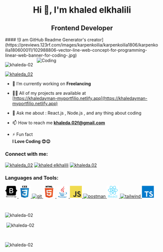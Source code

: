 <!-- [![MasterHead](https://raw.githubusercontent.com/abhisheknaiidu/abhisheknaiidu/master/code.gif)](https://rishavchanda.io) -->

<!-- <img align="center" alt="Coding" width="500" src="https://raw.githubusercontent.com/abhisheknaiidu/abhisheknaiidu/master/code.gif"/> -->

<h1 align="center"> Hi 👋, I'm khaled elkhalili </h1>
<h2 align="center">Frontend Developer </h2>
#### 
![I am GitHub Readme Generator's creator](https://previews.123rf.com/images/karpenkoilia/karpenkoilia1806/karpenkoilia180600011/102988806-vector-line-web-concept-for-programming-linear-web-banner-for-coding-.jpg)


<img align="right" alt="Coding" width="400" src="https://i.pinimg.com/originals/e4/26/70/e426702edf874b181aced1e2fa5c6cde.gif"/>

<p align="left"> <img src="https://komarev.com/ghpvc/?username=khaleda-02&label=Profile%20views&color=0e75b6&style=flat" alt="khaleda-02" /> </p>



<p align="left"> <a href="https://twitter.com/khaleda_02" target="blank"><img src="https://img.shields.io/twitter/follow/khaleda_02?logo=twitter&style=for-the-badge" alt="khaleda_02" /></a> </p>

- 🔭 I’m currently working on **Freelancing**

- 👨‍💻 All of my projects are available at <br/> [https://khaledayman-myportfilio.netlify.app](https://khaledayman-myportfilio.netlify.app)

- 💬 Ask me about : React.js , Node.js , and any thing about coding 

- 📫 How to reach me **khaleda.02f@gmail.com**

- ⚡ Fun fact <br/> **I Love Coding 😊😉**

<h3 align="left">Connect with me:</h3>
<p align="left">
<a href="https://twitter.com/khaleda_02" target="blank"><img align="center" src="https://raw.githubusercontent.com/rahuldkjain/github-profile-readme-generator/master/src/images/icons/Social/twitter.svg" alt="khaleda_02" height="30" width="40" /></a>
<a href="https://linkedin.com/in/khaled elkhalili" target="blank"><img align="center" src="https://raw.githubusercontent.com/rahuldkjain/github-profile-readme-generator/master/src/images/icons/Social/linked-in-alt.svg" alt="khaled elkhalili" height="30" width="40" /></a>
<a href="https://instagram.com/khaleda.02" target="blank"><img align="center" src="https://raw.githubusercontent.com/rahuldkjain/github-profile-readme-generator/master/src/images/icons/Social/instagram.svg" alt="khaleda.02" height="30" width="40" /></a>
</p>



<h3 align="left">Languages and Tools:</h3>
<p align="left"> <a href="https://getbootstrap.com" target="_blank" rel="noreferrer"> <img src="https://raw.githubusercontent.com/devicons/devicon/master/icons/bootstrap/bootstrap-plain-wordmark.svg" alt="bootstrap" width="40" height="40"/> </a> <a href="https://www.w3schools.com/css/" target="_blank" rel="noreferrer"> <img src="https://raw.githubusercontent.com/devicons/devicon/master/icons/css3/css3-original-wordmark.svg" alt="css3" width="40" height="40"/> </a> <a href="https://git-scm.com/" target="_blank" rel="noreferrer"> <img src="https://www.vectorlogo.zone/logos/git-scm/git-scm-icon.svg" alt="git" width="40" height="40"/> </a> <a href="https://www.w3.org/html/" target="_blank" rel="noreferrer"> <img src="https://raw.githubusercontent.com/devicons/devicon/master/icons/html5/html5-original-wordmark.svg" alt="html5" width="40" height="40"/> </a> <a href="https://www.java.com" target="_blank" rel="noreferrer"> <img src="https://raw.githubusercontent.com/devicons/devicon/master/icons/java/java-original.svg" alt="java" width="40" height="40"/> </a> <a href="https://developer.mozilla.org/en-US/docs/Web/JavaScript" target="_blank" rel="noreferrer"> <img src="https://raw.githubusercontent.com/devicons/devicon/master/icons/javascript/javascript-original.svg" alt="javascript" width="40" height="40"/> </a> <a href="https://postman.com" target="_blank" rel="noreferrer"> <img src="https://www.vectorlogo.zone/logos/getpostman/getpostman-icon.svg" alt="postman" width="40" height="40"/> </a> <a href="https://reactjs.org/" target="_blank" rel="noreferrer"> <img src="https://raw.githubusercontent.com/devicons/devicon/master/icons/react/react-original-wordmark.svg" alt="react" width="40" height="40"/> </a> <a href="https://tailwindcss.com/" target="_blank" rel="noreferrer"> <img src="https://www.vectorlogo.zone/logos/tailwindcss/tailwindcss-icon.svg" alt="tailwind" width="40" height="40"/> </a> <a href="https://www.typescriptlang.org/" target="_blank" rel="noreferrer"> <img src="https://raw.githubusercontent.com/devicons/devicon/master/icons/typescript/typescript-original.svg" alt="typescript" width="40" height="40"/> </a> </p>

<br/>
<p style="margin:20 0 " > <img  align="left" src="https://github-readme-stats.vercel.app/api/top-langs?username=khaleda-02&show_icons=true&locale=en&layout=compact" alt="khaleda-02" /></p>
<br/>
<p style="margin:20 0 ">&nbsp;<img align="center" src="https://github-readme-stats.vercel.app/api?username=khaleda-02&show_icons=true&locale=en" alt="khaleda-02" /></p>
<!-- [![Anurag's GitHub stats](https://github-readme-stats.vercel.app/api?username=khaleda-02)](https://github.com/anuraghazra/github-readme-stats) -->
<br/>
<p style="margin:20 0 "><img align="center" src="https://github-readme-streak-stats.herokuapp.com/?user=khaleda-02&" alt="khaleda-02" /></p>
